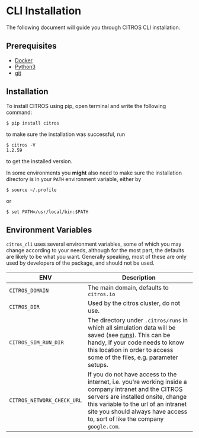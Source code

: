 # CLI Installation

The following document will guide you through CITROS CLI installation.

## Prerequisites

- [Docker](https://www.docker.com/)
- [Python3](https://www.python.org/downloads/)
- [git](https://git-scm.com/)

## Installation

To install CITROS using pip, open terminal and write the following command:

    $ pip install citros 

to make sure the installation was successful, run

    $ citros -V
    1.2.59

to get the installed version. 

In some environments you **might** also need to make sure the installation directory is in your `PATH` environment variable, either by 

    $ source ~/.profile

or 

    $ set PATH=/usr/local/bin:$PATH

## Environment Variables
   
   `citros_cli` uses several environment variables, some of which you may change according to your needs, although for the most part, the defaults are likely to be what you want. Generally speaking, most of these are only used by developers of the package, and should not be used.

| ENV | Description |
| --- | --- |
| `CITROS_DOMAIN` | The main domain, defaults to `citros.io` |
| `CITROS_DIR` | Used by the citros cluster, do not use. |
| `CITROS_SIM_RUN_DIR` | The directory under `.citros/runs` in which all simulation data will be saved (see [runs](../structure/citros_structure.md#directory-runs)). This can be handy, if your code needs to know this location in order to access some of the files, e.g. parameter setups. |
| `CITROS_NETWORK_CHECK_URL` | If you do not have access to the internet, i.e. you're working inside a company intranet and the CITROS servers are installed onsite, change this variable to the url of an intranet site you should always have access to, sort of like the company `google.com`.|
